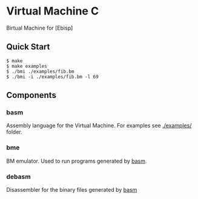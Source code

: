 # Virtual Machine C
Birtual Machine for [Ebisp]

## Quick Start

```console
$ make
$ make examples
$ ./bmi ./examples/fib.bm
$ ./bmi -i ./examples/fib.bm -l 69
```

## Components

### basm

Assembly language for the Virtual Machine. For examples see [./examples/](./examples) folder.

### bme

BM emulator. Used to run programs generated by [basm](#basm).

### debasm

Disassembler for the binary files generated by [basm](#basm)
 
